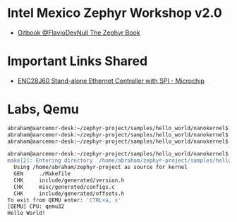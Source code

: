 # Intel Mexico Zephyr Workshop v2.0

- [Gitbook @FlavioDevNull The Zephyr Book](https://flaviodevnull.gitbooks.io/the-zephyr-book/content/)

# Important Links Shared

- [ENC28J60 Stand-alone Ethernet Controller with SPI - Microchip](http://ww1.microchip.com/downloads/en/devicedoc/39662a.pdf)

# Labs, Qemu

```sh
abraham@aarcemor-desk:~/zephyr-project/samples/hello_world/nanokernel$ make pristine
abraham@aarcemor-desk:~/zephyr-project/samples/hello_world/nanokernel$ make BOARD=qemu_x86
abraham@aarcemor-desk:~/zephyr-project/samples/hello_world/nanokernel$ make BOARD=qemu
```

```sh
abraham@aarcemor-desk:~/zephyr-project/samples/hello_world/nanokernel$ make qemumake[1]: Entering directory `/home/abraham/zephyr-project'
make[2]: Entering directory `/home/abraham/zephyr-project/samples/hello_world/nanokernel/outdir'
  Using /home/abraham/zephyr-project as source for kernel
  GEN     ./Makefile
  CHK     include/generated/version.h
  CHK     misc/generated/configs.c
  CHK     include/generated/offsets.h
To exit from QEMU enter: 'CTRL+a, x'
[QEMU] CPU: qemu32
Hello World!
```